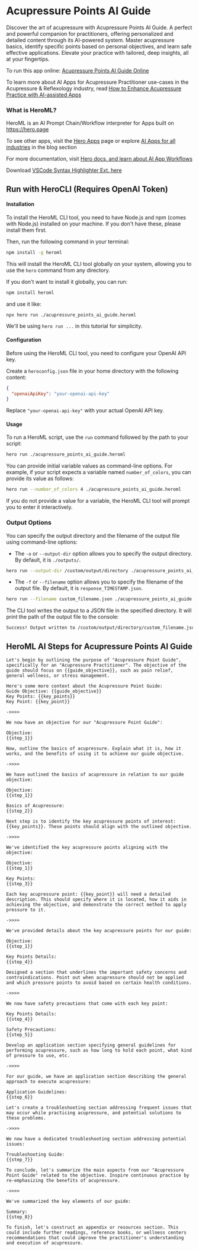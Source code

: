 # Acupressure Points AI Guide

Discover the art of acupressure with Acupressure Points AI Guide. A perfect and powerful companion for practitioners, offering personalized and detailed content through its AI-powered system. Master acupressure basics, identify specific points based on personal objectives, and learn safe effective applications. Elevate your practice with tailored, deep insights, all at your fingertips.

To run this app online: [Acupressure Points AI Guide Online](https://hero.page/app/acupressure-points-ai-guide-customized-acupressure-learning-and-safety/dCHOT3lwSdv659yo6bT1)

To learn more about AI Apps for Acupressure Practitioner use-cases in the Acupressure & Reflexology industry, read [How to Enhance Acupressure Practice with AI-assisted Apps](https://hero.page/blog/ai/acupressure-and-reflexology/how-to-enhance-acupressure-practice-with-ai-assisted-apps/170713)

### What is HeroML?
HeroML is an AI Prompt Chain/Workflow interpreter for Apps built on https://hero.page 

To see other apps, visit the [Hero Apps](https://hero.page/apps) page or explore [AI Apps for all industries](https://hero.page/blog) in the blog section

For more documentation, visit [Hero docs, and learn about AI App Workflows](https://hero.page/tutorials/introduction-to-heroml)

Download [VSCode Syntax Highlighter Ext. here](https://marketplace.visualstudio.com/items?itemName=hero-page.heroml)

## Run with HeroCLI (Requires OpenAI Token)

#### Installation

To install the HeroML CLI tool, you need to have Node.js and npm (comes with Node.js) installed on your machine. If you don't have these, please install them first. 

Then, run the following command in your terminal:

```bash
npm install -g heroml
```

This will install the HeroML CLI tool globally on your system, allowing you to use the `hero` command from any directory.

If you don't want to install it globally, you can run:

```bash
npm install heroml
```

and use it like:

```bash
npx hero run ./acupressure_points_ai_guide.heroml
```

We'll be using `hero run ...` in this tutorial for simplicity.

#### Configuration

Before using the HeroML CLI tool, you need to configure your OpenAI API key. 

Create a `heroconfig.json` file in your home directory with the following content:

```json
{
  "openaiApiKey": "your-openai-api-key"
}
```

Replace `"your-openai-api-key"` with your actual OpenAI API key.

#### Usage

To run a HeroML script, use the `run` command followed by the path to your script:

```bash
hero run ./acupressure_points_ai_guide.heroml
```

You can provide initial variable values as command-line options. For example, if your script expects a variable named `number_of_colors`, you can provide its value as follows:

```bash
hero run --number_of_colors 4 ./acupressure_points_ai_guide.heroml
```

If you do not provide a value for a variable, the HeroML CLI tool will prompt you to enter it interactively.

### Output Options

You can specify the output directory and the filename of the output file using command-line options:

- The `-o` or `--output-dir` option allows you to specify the output directory. By default, it is `./outputs/`.

```bash
hero run --output-dir /custom/output/directory ./acupressure_points_ai_guide.heroml
```

- The `-f` or `--filename` option allows you to specify the filename of the output file. By default, it is `response_TIMESTAMP.json`.

```bash
hero run --filename custom_filename.json ./acupressure_points_ai_guide.heroml
```

The CLI tool writes the output to a JSON file in the specified directory. It will print the path of the output file to the console:

```bash
Success! Output written to /custom/output/directory/custom_filename.json
```


## HeroML AI Steps for Acupressure Points AI Guide
```
Let's begin by outlining the purpose of "Acupressure Point Guide", specifically for an "Acupressure Practitioner". The objective of the guide should focus on {{guide_objective}}, such as pain relief, general wellness, or stress management.

Here's some more context about the Acupressure Point Guide:
Guide Objective: {{guide_objective}}
Key Points: {{key_points}}
Key Point: {{key_point}}

->>>>

We now have an objective for our "Acupressure Point Guide":

Objective:
{{step_1}}

Now, outline the basics of acupressure. Explain what it is, how it works, and the benefits of using it to achieve our guide objective.

->>>>

We have outlined the basics of acupressure in relation to our guide objective:

Objective:
{{step_1}}

Basics of Acupressure:
{{step_2}}

Next step is to identify the key acupressure points of interest: {{key_points}}. These points should align with the outlined objective.

->>>>

We've identified the key acupressure points aligning with the objective:

Objective:
{{step_1}}

Key Points:
{{step_3}}

Each key acupressure point: {{key_point}} will need a detailed description. This should specify where it is located, how it aids in achieving the objective, and demonstrate the correct method to apply pressure to it.

->>>>

We've provided details about the key acupressure points for our guide:

Objective:
{{step_1}}

Key Points Details:
{{step_4}}

Designed a section that underlines the important safety concerns and contraindications. Point out when acupressure should not be applied and which pressure points to avoid based on certain health conditions.

->>>>

We now have safety precautions that come with each key point:

Key Points Details:
{{step_4}}

Safety Precautions:
{{step_5}}

Develop an application section specifying general guidelines for performing acupressure, such as how long to hold each point, what kind of pressure to use, etc.

->>>>

For our guide, we have an application section describing the general approach to execute acupressure:

Application Guidelines:
{{step_6}}

Let's create a troubleshooting section addressing frequent issues that may occur while practicing acupressure, and potential solutions to these problems.

->>>>

We now have a dedicated troubleshooting section addressing potential issues:

Troubleshooting Guide:
{{step_7}}

To conclude, let's summarize the main aspects from our "Acupressure Point Guide" related to the objective. Inspire continuous practice by re-emphasizing the benefits of acupressure.

->>>>

We've summarized the key elements of our guide:

Summary:
{{step_8}}

To finish, let's construct an appendix or resources section. This could include further readings, reference books, or wellness centers recommendations that could improve the practitioner's understanding and execution of acupressure.


```

